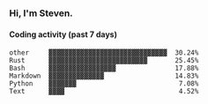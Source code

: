 ### Hi, I'm Steven.

#### Coding activity (past 7 days)
```
other     ▓▓▓▓▓▓▓▓▓▓▓▓▓▓▓▓▓▓▓▓▓▓▓▓▓▓▓▓▓▓  30.24%
Rust      ▓▓▓▓▓▓▓▓▓▓▓▓▓▓▓▓▓▓▓▓▓▓▓▓▓       25.45%
Bash      ▓▓▓▓▓▓▓▓▓▓▓▓▓▓▓▓▓               17.88%
Markdown  ▓▓▓▓▓▓▓▓▓▓▓▓▓▓                  14.83%
Python    ▓▓▓▓▓▓▓                          7.08%
Text      ▓▓▓▓                             4.52%
```
